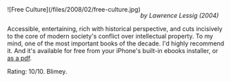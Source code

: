 <!--
.. title: Free Culture
.. slug: free-culture
.. date: 2008-02-25 14:08:18-06:00
.. tags: media,books,non-fiction,law,internet,culture
.. type: text
-->

<span style="float: left">
![Free Culture](/files/2008/02/free-culture.jpg)
</span>

*by Lawrence Lessig (2004)*

Accessible, entertaining, rich with historical perspective, and cuts
incisively to the core of modern society's conflict over intellectual
property. To my mind, one of the most important books of the decade. I'd
highly recommend it. And it's available for free from your iPhone's
built-in ebooks installer, or
[as a pdf](http://www.free-culture.cc/freecontent/).

Rating: 10/10. Blimey.

<br style="clear: both" />
